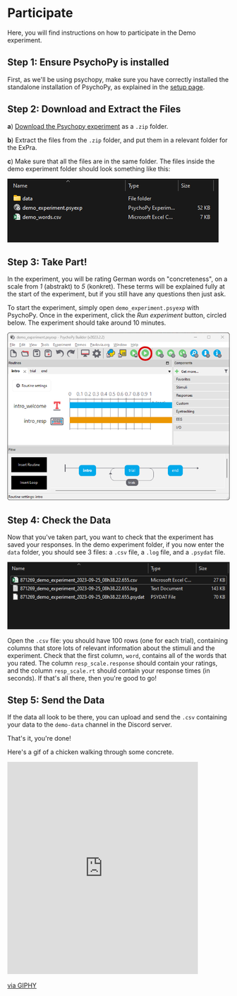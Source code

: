 # Participate

Here, you will find instructions on how to participate in the Demo experiment.

## **Step 1**: Ensure PsychoPy is installed

First, as we'll be using psychopy, make sure you have correctly installed the standalone installation of PsychoPy, as explained in the [setup page](https://jackedtaylor.github.io/expra-wise23/introduction/setup.html).

## **Step 2**: Download and Extract the Files

**a**) [Download the Psychopy experiment](demo_experiment.zip) as a `.zip` folder.

**b**) Extract the files from the `.zip` folder, and put them in a relevant folder for the ExPra.

**c**) Make sure that all the files are in the same folder. The files inside the demo experiment folder should look something like this:

<img src="demo_experiment_screenshot.png" onerror="this.onerror=null; this.src='https://raw.githubusercontent.com/JackEdTaylor/expra-wise23/master/lecture/introduction/demo_experiment_screenshot.png'">

## **Step 3**: Take Part!

In the experiment, you will be rating German words on "concreteness", on a scale from *1* (abstrakt) to *5* (konkret). These terms will be explained fully at the start of the experiment, but if you still have any questions then just ask.

To start the experiment, simply open `demo_experiment.psyexp` with PsychoPy. Once in the experiment, click the *Run experiment* button, circled below. The experiment should take around 10 minutes.

<img src="demo_experiment_run.png" onerror="this.onerror=null; this.src='https://raw.githubusercontent.com/JackEdTaylor/expra-wise23/master/lecture/introduction/demo_experiment_run.png'">

## **Step 4**: Check the Data

Now that you've taken part, you want to check that the experiment has saved your responses. In the demo experiment folder, if you now enter the `data` folder, you should see 3 files: a `.csv` file, a `.log` file, and a `.psydat` file.

<img src="demo_experiment_data_screenshot.png" onerror="this.onerror=null; this.src='https://raw.githubusercontent.com/JackEdTaylor/expra-wise23/master/lecture/introduction/demo_experiment_data_screenshot.png'">

Open the `.csv` file: you should have 100 rows (one for each trial), containing columns that store lots of relevant information about the stimuli and the experiment. Check that the first column, `word`, contains all of the words that you rated. The column `resp_scale.response` should contain your ratings, and the column `resp_scale.rt` should contain your response times (in seconds). If that's all there, then you're good to go!

## **Step 5**: Send the Data

If the data all look to be there, you can upload and send the `.csv` containing your data to the `demo-data` channel in the Discord server.

That's it, you're done!

Here's a gif of a chicken walking through some concrete.

<iframe src="https://giphy.com/embed/29I0wgr3D2lZ9zA3mJ" width="432" height="480" frameBorder="0" class="giphy-embed" allowFullScreen></iframe><p><a href="https://giphy.com/gifs/29I0wgr3D2lZ9zA3mJ">via GIPHY</a></p>
